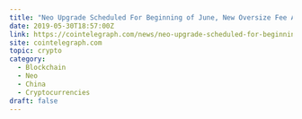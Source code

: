 ```yaml
---
title: "Neo Upgrade Scheduled For Beginning of June, New Oversize Fee Added"
date: 2019-05-30T18:57:00Z
link: https://cointelegraph.com/news/neo-upgrade-scheduled-for-beginning-of-june-new-oversize-fee-added?utm_medium=RSS&utm_source=hune
site: cointelegraph.com
topic: crypto
category:
  - Blockchain
  - Neo
  - China
  - Cryptocurrencies
draft: false
---
```

